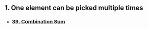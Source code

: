 ## 1. One element can be picked multiple times
- ### [39. Combination Sum](https://github.com/tirth2014/DSA-Python/blob/34803811217523839d682941ed1265dad0d088ad/Recursion%20%26%20Backtracking/39.%20Combination%20Sum.py)
